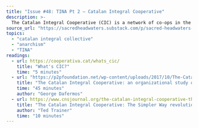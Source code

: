 ```yaml
---
title: "Issue #48: TINA Pt 2 – Catalan Integral Cooperative"
description: >-
  The Catalan Integral Cooperative (CIC) is a network of co-ops in the Catalonia region of Spain that aims – explicitly – to build a decentralized, post-capitalist economy based on cooperative ownership (of housing, of businesses, of distribution networks, etc.) that can fully satisfy the needs of everyone in the region without dependence on a broader capitalist system.
source_url: "https://sacredheadwaters.substack.com/p/sacred-headwaters-48-tina-pt-2-catalan"
topics:
  - "catalan integral collective"
  - "anarchism"
  - "TINA"
readings:
  - url: https://cooperativa.cat/whats_cic/
    title: "What's CIC?"
    time: "5 minutes"
  - url: "https://p2pfoundation.net/wp-content/uploads/2017/10/The-Catalan-Integral-Cooperative.pdf"
    title: "The Catalan Integral Cooperative: an organizational study of a post-capitalist cooperative"
    time: "45 minutes"
    author: "George Dafermos"
  - url: https://www.cnsjournal.org/the-catalan-integral-cooperative-the-simpler-way-revolution-is-well-underway/
    title: "The Catalan Integral Cooperative: The Simpler Way revolution is well underway"
    author: "Ted Trainer"
    time: "10 minutes"
---
```

